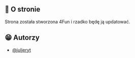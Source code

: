 
## 🚀 O stronie
Strona została stworzona 4Fun i rzadko będę ją updatować. 


## 😁 Autorzy

- [@juljeryt](https://www.github.com/juljeryt)

